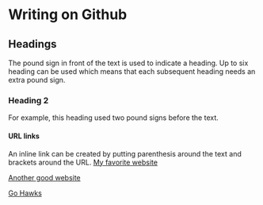 # Writing on Github
## Headings
The pound sign in front of the text is used to indicate a heading. 
Up to six heading can be used which means that each subsequent heading needs an extra pound sign.
### Heading 2
For example, this heading used two pound signs before the text.

#### URL links
An inline link can be created by putting parenthesis around the text and brackets around the URL.
[My favorite website](https://www.espn.com/)

[Another good website](https://www.reddit.com/)

[Go Hawks](https://www.seahawks.com/)
